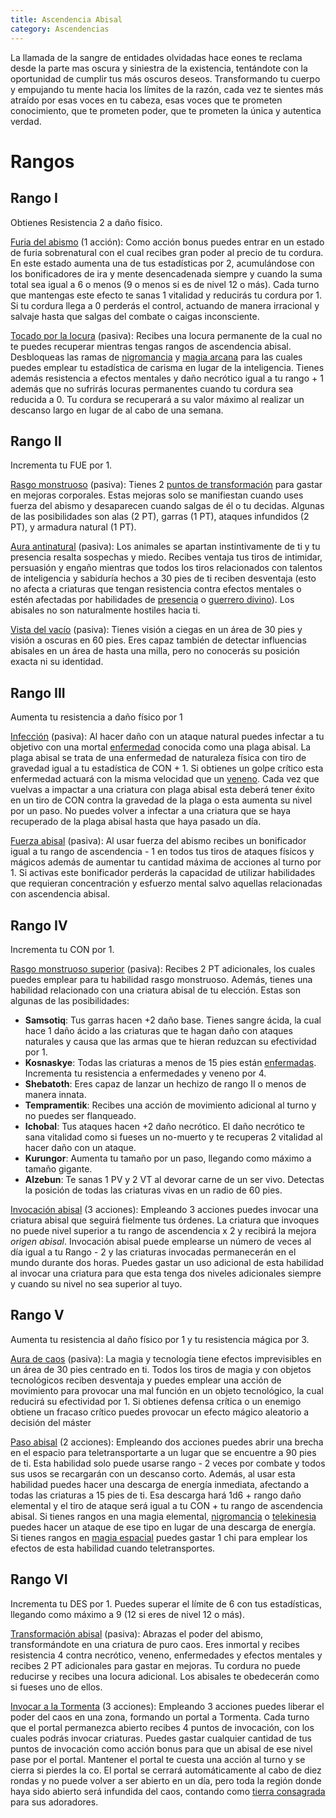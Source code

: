 ```yaml
---
title: Ascendencia Abisal
category: Ascendencias
---
```


La llamada de la sangre de entidades olvidadas hace eones te reclama desde la parte mas oscura y siniestra de la existencia, tentándote con la oportunidad de cumplir tus más oscuros deseos. Transformando tu cuerpo y empujando tu mente hacia los límites de la razón, cada vez te sientes más atraído por esas voces en tu cabeza, esas voces que te prometen conocimiento, que te prometen poder, que te prometen la única y autentica verdad. 

# Rangos

## Rango I

Obtienes Resistencia 2 a daño físico. 

<u>Furia del abismo</u> (1 acción): Como acción bonus puedes entrar en un estado de furia sobrenatural con el cual recibes gran poder al precio de tu cordura. En este estado aumenta una de tus estadísticas por 2, acumulándose con los bonificadores de ira y mente desencadenada siempre y cuando la suma total sea igual a 6 o menos (9 o menos si es de nivel 12 o más). Cada turno que mantengas este efecto te sanas 1 vitalidad y reducirás tu cordura por 1. Si tu cordura llega a 0 perderás el control, actuando de manera irracional y salvaje hasta que salgas del combate o caigas inconsciente. 

<u>Tocado por la locura</u> (pasiva): Recibes una locura permanente de la cual no te puedes recuperar mientras tengas rangos de ascendencia abisal. Desbloqueas las ramas de [nigromancia](https://raldamain.com/rules/Rangos/Ocultismo/nigromancia.html) y [magia arcana](https://raldamain.com/rules/Rangos/Magia%20arcana/) para las cuales puedes emplear tu estadística de carisma en lugar de la inteligencia. Tienes además resistencia a efectos mentales y daño necrótico igual a tu rango + 1 además que no sufrirás locuras permanentes cuando tu cordura sea reducida a 0. Tu cordura se recuperará a su valor máximo al realizar un descanso largo en lugar de al cabo de una semana.

## Rango II

Incrementa tu FUE por 1.

<u>Rasgo monstruoso</u> (pasiva): Tienes 2 [puntos de transformación](https://raldamain.com/rules/Reglas%20adicionales/crear%20criaturas.html) para gastar en mejoras corporales. Estas mejoras solo se manifiestan cuando uses fuerza del abismo y desaparecen cuando salgas de él o tu decidas. Algunas de las posibilidades son alas (2 PT), garras (1 PT), ataques infundidos (2 PT), y armadura natural (1 PT). 

<u>Aura antinatural</u> (pasiva): Los animales se apartan instintivamente de ti y tu presencia resalta sospechas y miedo. Recibes ventaja tus tiros de intimidar, persuasión y engaño mientras que todos los tiros relacionados con talentos de inteligencia y sabiduría hechos a 30 pies de ti reciben desventaja (esto no afecta a criaturas que tengan resistencia contra efectos mentales o estén afectadas por habilidades de [presencia](https://raldamain.com/rules/Rangos/Social/presencia.html) o [guerrero divino](https://raldamain.com/rules/Rangos/Religi%C3%B3n/guerrero%20divino.html)). Los abisales no son naturalmente hostiles hacia ti.

<u>Vista del vacío</u> (pasiva): Tienes visión a ciegas en un área de 30 pies y visión a oscuras en 60 pies. Eres capaz también de detectar influencias abisales en un área de hasta una milla, pero no conocerás su posición exacta ni su identidad.

## Rango III

Aumenta tu resistencia a daño físico por 1

<u>Infección</u> (pasiva): Al hacer daño con un ataque natural puedes infectar a tu objetivo con una mortal [enfermedad](https://raldamain.com/rules/Reglas%20adicionales/venenos_enfermedades.html#enfermedades) conocida como una plaga abisal. La plaga abisal se trata de una enfermedad de naturaleza física con tiro de gravedad igual a tu estadística de CON + 1. Si obtienes un golpe crítico esta enfermedad actuará con la misma velocidad que un [veneno](https://raldamain.com/rules/Reglas%20adicionales/venenos_enfermedades.html#venenos). Cada vez que vuelvas a impactar a una criatura con plaga abisal esta deberá tener éxito en un tiro de CON contra la gravedad de la plaga o esta aumenta su nivel por un paso. No puedes volver a infectar a una criatura que se haya recuperado de la plaga abisal hasta que haya pasado un día.

<u>Fuerza abisal</u> (pasiva): Al usar fuerza del abismo recibes un bonificador igual a tu rango de ascendencia - 1 en todos tus tiros de ataques físicos y mágicos además de aumentar tu cantidad máxima de acciones al turno por 1. Si activas este bonificador perderás la capacidad de utilizar habilidades que requieran concentración y esfuerzo mental salvo aquellas relacionadas con ascendencia abisal.

## Rango IV

Incrementa tu CON por 1.

<u>Rasgo monstruoso superior</u> (pasiva): Recibes 2 PT adicionales, los cuales puedes emplear para tu habilidad rasgo monstruoso. Además, tienes una habilidad relacionado con una criatura abisal de tu elección. Estas son algunas de las posibilidades:

- **Samsotiq**: Tus garras hacen +2 daño base. Tienes sangre ácida, la cual hace 1 daño ácido a las criaturas que te hagan daño con ataques naturales y causa que las armas que te hieran reduzcan su efectividad por 1.
- **Kosnaskye**: Todas las criaturas a menos de 15 pies están [enfermadas](https://raldamain.com/rules/Reglas%20principales/Efectos%20de%20estado.html#enfermada). Incrementa tu resistencia a enfermedades y veneno por 4.
- **Shebatoth**: Eres capaz de lanzar un hechizo de rango II o menos de manera innata.
- **Tempramentik**: Recibes una acción de movimiento adicional al turno y no puedes ser flanqueado.
- **Ichobal**: Tus ataques hacen +2 daño necrótico. El daño necrótico te sana vitalidad como si fueses un no-muerto y te recuperas 2 vitalidad al hacer daño con un ataque.
- **Kurungor**: Aumenta tu tamaño por un paso, llegando como máximo a tamaño gigante.
- **Alzebun**: Te sanas 1 PV y 2 VT al devorar carne de un ser vivo. Detectas la posición de todas las criaturas vivas en un radio de 60 pies.

<u>Invocación abisal</u> (3 acciones): Empleando 3 acciones puedes invocar una criatura abisal que seguirá fielmente tus órdenes. La criatura que invoques no puede nivel superior a tu rango de ascendencia x 2 y recibirá la mejora *origen abisal*. Invocación abisal puede emplearse un número de veces al día igual a tu Rango - 2 y las criaturas invocadas permanecerán en el mundo durante dos horas. Puedes gastar un uso adicional de esta habilidad al invocar una criatura para que esta tenga dos niveles adicionales siempre y cuando su nivel no sea superior al tuyo.

## Rango V

Aumenta tu resistencia al daño físico por 1 y tu resistencia mágica por 3.

<u>Aura de caos</u> (pasiva): La magia y tecnología tiene efectos imprevisibles en un área de 30 pies centrado en ti. Todos los tiros de magia y con objetos tecnológicos reciben desventaja y puedes emplear una acción de movimiento para provocar una mal función en un objeto tecnológico, la cual reducirá su efectividad por 1. Si obtienes defensa crítica o un enemigo obtiene un fracaso crítico puedes provocar un efecto mágico aleatorio a decisión del máster

<u>Paso abisal</u> (2 acciones): Empleando dos acciones puedes abrir una brecha en el espacio para teletransportarte a un lugar que se encuentre a 90 pies de ti. Esta habilidad solo puede usarse rango - 2 veces por combate y todos sus usos se recargarán con un descanso corto. Además, al usar esta habilidad puedes hacer una descarga de energía inmediata, afectando a todas las criaturas a 15 pies de ti. Esa descarga hará 1d6 + rango daño elemental y el tiro de ataque será igual a tu CON + tu rango de ascendencia abisal. Si tienes rangos en una magia elemental, [nigromancia](https://raldamain.com/rules/Rangos/Ocultismo/nigromancia.html) o [telekinesia](https://raldamain.com/rules/Rangos/Ocultismo/telekinesia.html) puedes hacer un ataque de ese tipo en lugar de una descarga de energía. Si tienes rangos en [magia espacial](https://raldamain.com/rules/Rangos/Magia%20arcana/magia%20espacial.html) puedes gastar 1 chi para emplear los efectos de esta habilidad cuando teletransportes. 

## Rango VI

Incrementa tu DES por 1. Puedes superar el límite de 6 con tus estadísticas, llegando como máximo a 9 (12 si eres de nivel 12 o más).

<u>Transformación abisal</u> (pasiva): Abrazas el poder del abismo, transformándote en una criatura de puro caos. Eres inmortal y recibes resistencia 4 contra necrótico, veneno, enfermedades y efectos mentales y recibes 2 PT adicionales para gastar en mejoras. Tu cordura no puede reducirse y recibes una locura adicional. Los abisales te obedecerán como si fueses uno de ellos.

<u>Invocar a la Tormenta</u> (3 acciones): Empleando 3 acciones puedes liberar el poder del caos en una zona, formando un portal a Tormenta. Cada turno que el portal permanezca abierto recibes 4 puntos de invocación, con los cuales podrás invocar criaturas. Puedes gastar cualquier cantidad de tus puntos de invocación como acción bonus para que un abisal de ese nivel pase por el portal. Mantener el portal te cuesta una acción al turno y se cierra si pierdes la co. El portal se cerrará automáticamente al cabo de diez rondas y no puede volver a ser abierto en un día, pero toda la región donde haya sido abierto será infundida del caos, contando como [tierra consagrada](https://raldamain.com/rules/Rangos/Religi%C3%B3n/magia%20divina.html#rango-ii) para sus adoradores.
